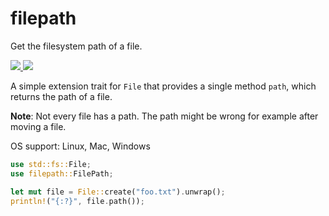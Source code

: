 # filepath

Get the filesystem path of a file.

[![](http://meritbadge.herokuapp.com/filepath) ![](https://img.shields.io/crates/d/filepath.png)](https://crates.io/crates/filepath)

A simple extension trait for `File` that provides a single method `path`, which returns the path of a file.

**Note**: Not every file has a path. The path might be wrong for example after moving a file.

OS support: Linux, Mac, Windows

```rust
use std::fs::File;
use filepath::FilePath;

let mut file = File::create("foo.txt").unwrap();
println!("{:?}", file.path());
```
